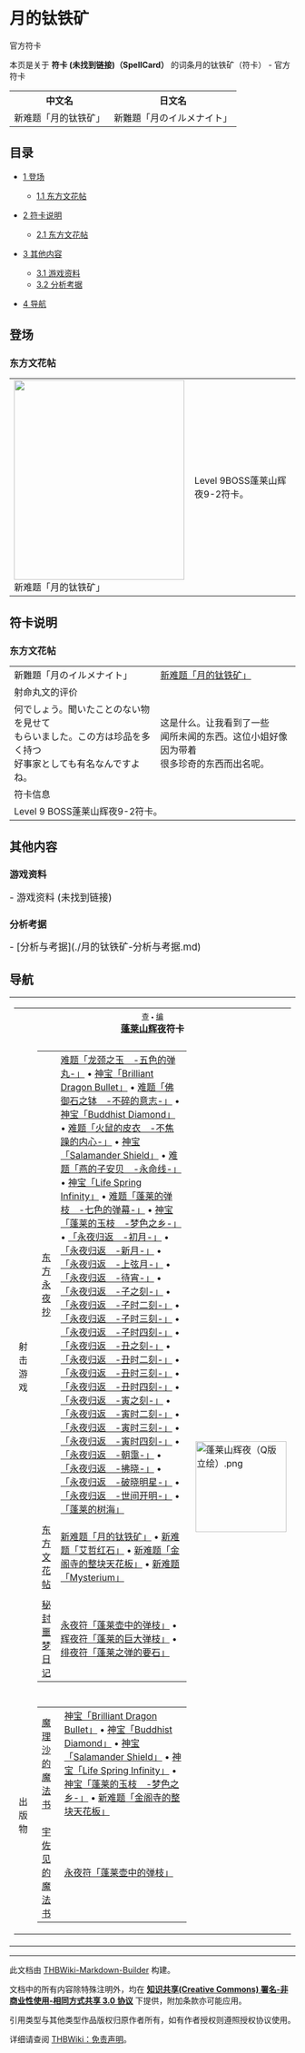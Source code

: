 # 月的钛铁矿

<!-- source html: G:\repos\THBWiki-Markdown-Builder\THBWikiMarkdown\Temp\main\b\b5\ns0%3A%E6%9C%88%E7%9A%84%E9%92%9B%E9%93%81%E7%9F%BF.html -->

官方符卡

本页是关于 **符卡 (未找到链接)（SpellCard）** 的词条月的钛铁矿（符卡） - 官方符卡

<table>

<tbody><tr>
<th>中文名</th>
<th>日文名
</th></tr>
<tr>
<td>新难题「月的钛铁矿」</td>
<td>新難題「月のイルメナイト」
</td></tr></tbody></table>


  
  

  

## 目录

- [1 登场](#登场)

  - [1.1 东方文花帖](#东方文花帖)



- [2 符卡说明](#符卡说明)

  - [2.1 东方文花帖](#东方文花帖_2)



- [3 其他内容](#其他内容)

  - [3.1 游戏资料](#游戏资料)
  - [3.2 分析考据](#分析考据)



- [4 导航](#导航)




## 登场
### 东方文花帖

<table>

<tbody><tr>
<td><div class="thumb tleft"><div class="thumbinner" style="width:302px;"><a href="./文件-新难题「月的钛铁矿」（文花帖）.jpg.md" class="image"><img alt="" src="https://upload.thwiki.cc/thumb/6/6c/%E6%96%B0%E9%9A%BE%E9%A2%98%E3%80%8C%E6%9C%88%E7%9A%84%E9%92%9B%E9%93%81%E7%9F%BF%E3%80%8D%EF%BC%88%E6%96%87%E8%8A%B1%E5%B8%96%EF%BC%89.jpg/300px-%E6%96%B0%E9%9A%BE%E9%A2%98%E3%80%8C%E6%9C%88%E7%9A%84%E9%92%9B%E9%93%81%E7%9F%BF%E3%80%8D%EF%BC%88%E6%96%87%E8%8A%B1%E5%B8%96%EF%BC%89.jpg" decoding="async" loading="lazy" width="300" height="352" class="thumbimage" srcset="https://upload.thwiki.cc/6/6c/%E6%96%B0%E9%9A%BE%E9%A2%98%E3%80%8C%E6%9C%88%E7%9A%84%E9%92%9B%E9%93%81%E7%9F%BF%E3%80%8D%EF%BC%88%E6%96%87%E8%8A%B1%E5%B8%96%EF%BC%89.jpg 1.5x" data-file-width="383" data-file-height="450"></a>  <div class="thumbcaption"><div class="magnify"><a href="./文件-新难题「月的钛铁矿」（文花帖）.jpg.md" class="internal" title="放大"></a></div>新难题「月的钛铁矿」</div></div></div>
</td>
<td>
<p>Level 9BOSS蓬莱山辉夜9-2符卡。
</p>
</td></tr></tbody></table>



## 符卡说明
### 东方文花帖

<table><tbody><tr class="tt-content-header" id="Level_9-6" data-pos="&#91;&quot;Level 9&quot;,6&#93;"><td class="tt-jah" lang="ja"><div class="poem">新難題「月のイルメナイト」</div></td><td class="tt-zhh" lang="zh"><div class="poem"><a href="./月的钛铁矿.md" title="月的钛铁矿" unred="">新难题「月的钛铁矿」</a></div></td></tr><tr class="tt-header" id="Level_9-7" data-pos="&#91;&quot;Level 9&quot;,7&#93;"><td colspan="2" id="射命丸文的评价" class="tt-header" lang="zh"><div class="poem">射命丸文的评价</div></td></tr><tr class="tt-content" id="Level_9-8" data-pos="&#91;&quot;Level 9&quot;,8&#93;"><td class="tt-ja" lang="ja"><div class="poem">何でしょう。聞いたことのない物を見せて<br>もらいました。この方は珍品を多く持つ<br>好事家としても有名なんですよね。</div></td><td class="tt-zh" lang="zh"><div class="poem">这是什么。让我看到了一些<br>闻所未闻的东西。这位小姐好像因为带着<br>很多珍奇的东西而出名呢。</div></td></tr><tr class="tt-header" id="Level_9-9" data-pos="&#91;&quot;Level 9&quot;,9&#93;"><td colspan="2" id="符卡信息" class="tt-header" lang="zh"><div class="poem">符卡信息</div></td></tr><tr class="tt-text-header" id="Level_9-10" data-pos="&#91;&quot;Level 9&quot;,10&#93;"><td colspan="2" class="tt-text" lang="zh"><div class="poem">Level 9 BOSS蓬莱山辉夜9-2符卡。<br></div></td></tr></tbody></table>


## 其他内容
### 游戏资料
  
<big>
</big>  
<big>- 游戏资料 (未找到链接)
</big><big></big>  
<big></big>
  

### 分析考据
  
<big>
</big>  
<big>- [分析与考据](./月的钛铁矿-分析与考据.md)
</big><big></big>  
<big></big>
  

## 导航

<table><tbody><tr><td><table cellspacing="0" class="nowraplinks mw-collapsible mw-collapsed" style="width:100%;;;"><tbody><tr><th style=";" colspan="3" class="navbox-title"><div class="navbar"><div class="noprint plainlinksneverexpand" style="background-color:transparent; padding:0; font-weight:normal; font-size:80%; white-space:nowrap;"><a href="./模板-蓬莱山辉夜符卡导航.md" title="模板:蓬莱山辉夜符卡导航"><span style=";;border:none;" title="查看这个模板">查</span></a>&#160;<span style="font-size:80%;">•</span>&#160;<a href="/index.php?title=%E6%A8%A1%E6%9D%BF:%E8%93%AC%E8%8E%B1%E5%B1%B1%E8%BE%89%E5%A4%9C%E7%AC%A6%E5%8D%A1%E5%AF%BC%E8%88%AA&amp;action=edit"><span style=";;border:none;" title="您可以编辑这个模板。请在储存变更之前先预览">编</span></a></div></div><span><a href="./蓬莱山辉夜.md" title="蓬莱山辉夜">蓬莱山辉夜</a>符卡</span></th></tr><tr><td></td></tr><tr><td class="navbox-group" style=";;">射击游戏</td><td style=";;" class="navbox-list navbox-odd"><div></div><table cellspacing="0" class="nowraplinks navbox-subgroup" style="width:100%;;;;"><tbody><tr><td class="navbox-group" style=";;"><div><a href="./东方永夜抄.md" title="东方永夜抄">东方永夜抄</a></div></td><td style=";;" class="navbox-list navbox-odd"><div><a href="./龙颈之玉.md" title="龙颈之玉" unred="">难题「龙颈之玉　-五色的弹丸-」</a> &#8226; <a href="./龙颈之玉.md" title="龙颈之玉" unred="">神宝「Brilliant Dragon Bullet」</a> &#8226; <a href="./佛御石之钵.md" title="佛御石之钵" unred="">难题「佛御石之钵　-不碎的意志-」</a> &#8226; <a href="./佛御石之钵.md" title="佛御石之钵" unred="">神宝「Buddhist Diamond」</a> &#8226; <a href="./火鼠的皮衣.md" title="火鼠的皮衣" unred="">难题「火鼠的皮衣　-不焦躁的内心-」</a> &#8226; <a href="./火鼠的皮衣.md" title="火鼠的皮衣" unred="">神宝「Salamander Shield」</a> &#8226; <a href="./燕的子安贝.md" title="燕的子安贝" unred="">难题「燕的子安贝　-永命线-」</a> &#8226; <a href="./燕的子安贝.md" title="燕的子安贝" unred="">神宝「Life Spring Infinity」</a> &#8226; <a href="./蓬莱的弹枝.md" title="蓬莱的弹枝" unred="">难题「蓬莱的弹枝　-七色的弹幕-」</a> &#8226; <a href="./蓬莱的弹枝.md" title="蓬莱的弹枝" unred="">神宝「蓬莱的玉枝　-梦色之乡-」</a> &#8226; <a href="./永夜归返.md" title="永夜归返" unred="">「永夜归返　-初月-」</a> &#8226; <a href="./永夜归返.md" title="永夜归返" unred="">「永夜归返　-新月-」</a> &#8226; <a href="./永夜归返.md" title="永夜归返" unred="">「永夜归返　-上弦月-」</a> &#8226; <a href="./永夜归返.md" title="永夜归返" unred="">「永夜归返　-待宵-」</a> &#8226; <a href="./永夜归返.md" title="永夜归返" unred="">「永夜归返　-子之刻-」</a> &#8226; <a href="./永夜归返.md" title="永夜归返" unred="">「永夜归返　-子时二刻-」</a> &#8226; <a href="./永夜归返.md" title="永夜归返" unred="">「永夜归返　-子时三刻-」</a> &#8226; <a href="./永夜归返.md" title="永夜归返" unred="">「永夜归返　-子时四刻-」</a> &#8226; <a href="./永夜归返.md" title="永夜归返" unred="">「永夜归返　-丑之刻-」</a> &#8226; <a href="./永夜归返.md" title="永夜归返" unred="">「永夜归返　-丑时二刻-」</a> &#8226; <a href="./永夜归返.md" title="永夜归返" unred="">「永夜归返　-丑时三刻-」</a> &#8226; <a href="./永夜归返.md" title="永夜归返" unred="">「永夜归返　-丑时四刻-」</a> &#8226; <a href="./永夜归返.md" title="永夜归返" unred="">「永夜归返　-寅之刻-」</a> &#8226; <a href="./永夜归返.md" title="永夜归返" unred="">「永夜归返　-寅时二刻-」</a> &#8226; <a href="./永夜归返.md" title="永夜归返" unred="">「永夜归返　-寅时三刻-」</a> &#8226; <a href="./永夜归返.md" title="永夜归返" unred="">「永夜归返　-寅时四刻-」</a> &#8226; <a href="./永夜归返.md" title="永夜归返" unred="">「永夜归返　-朝霭-」</a> &#8226; <a href="./永夜归返.md" title="永夜归返" unred="">「永夜归返　-拂晓-」</a> &#8226; <a href="./永夜归返.md" title="永夜归返" unred="">「永夜归返　-破晓明星-」</a> &#8226; <a href="./永夜归返.md" title="永夜归返" unred="">「永夜归返　-世间开明-」</a> &#8226; <a href="./蓬莱的树海.md" title="蓬莱的树海" unred="">「蓬莱的树海」</a></div></td></tr><tr><td></td></tr><tr><td class="navbox-group" style=";;"><div><a href="./东方文花帖.md" title="东方文花帖">东方文花帖</a></div></td><td style=";;" class="navbox-list navbox-even"><div><a href="./月的钛铁矿.md" title="月的钛铁矿" unred="">新难题「月的钛铁矿」</a> &#8226; <a href="./艾哲红石.md" title="艾哲红石" unred="">新难题「艾哲红石」</a> &#8226; <a href="./金阁寺的整块天花板.md" title="金阁寺的整块天花板" unred="">新难题「金阁寺的整块天花板」</a> &#8226; <a href="./Mysterium.md" title="Mysterium" unred="">新难题「Mysterium」</a></div></td></tr><tr><td></td></tr><tr><td class="navbox-group" style=";;"><div><a href="./秘封噩梦日记.md" title="秘封噩梦日记">秘封噩梦日记</a></div></td><td style=";;" class="navbox-list navbox-odd"><div><a href="./蓬莱壶中的弹枝.md" title="蓬莱壶中的弹枝" unred="">永夜符「蓬莱壶中的弹枝」</a> &#8226; <a href="./蓬莱的巨大弹枝.md" title="蓬莱的巨大弹枝" unred="">辉夜符「蓬莱的巨大弹枝」</a> &#8226; <a href="./蓬莱之弹的要石.md" title="蓬莱之弹的要石" unred="">绯夜符「蓬莱之弹的要石」</a></div></td></tr></tbody></table><div></div></td><td class="navbox-image" style="" rowspan="3"><a href="./文件-蓬莱山辉夜（Q版立绘）.png.md" class="image"><img alt="蓬莱山辉夜（Q版立绘）.png" src="https://upload.thwiki.cc/thumb/2/2c/%E8%93%AC%E8%8E%B1%E5%B1%B1%E8%BE%89%E5%A4%9C%EF%BC%88Q%E7%89%88%E7%AB%8B%E7%BB%98%EF%BC%89.png/160px-%E8%93%AC%E8%8E%B1%E5%B1%B1%E8%BE%89%E5%A4%9C%EF%BC%88Q%E7%89%88%E7%AB%8B%E7%BB%98%EF%BC%89.png" decoding="async" loading="lazy" width="160" height="160" srcset="https://upload.thwiki.cc/thumb/2/2c/%E8%93%AC%E8%8E%B1%E5%B1%B1%E8%BE%89%E5%A4%9C%EF%BC%88Q%E7%89%88%E7%AB%8B%E7%BB%98%EF%BC%89.png/240px-%E8%93%AC%E8%8E%B1%E5%B1%B1%E8%BE%89%E5%A4%9C%EF%BC%88Q%E7%89%88%E7%AB%8B%E7%BB%98%EF%BC%89.png 1.5x, https://upload.thwiki.cc/thumb/2/2c/%E8%93%AC%E8%8E%B1%E5%B1%B1%E8%BE%89%E5%A4%9C%EF%BC%88Q%E7%89%88%E7%AB%8B%E7%BB%98%EF%BC%89.png/320px-%E8%93%AC%E8%8E%B1%E5%B1%B1%E8%BE%89%E5%A4%9C%EF%BC%88Q%E7%89%88%E7%AB%8B%E7%BB%98%EF%BC%89.png 2x" data-file-width="500" data-file-height="500"></a></td></tr><tr><td></td></tr><tr><td class="navbox-group" style=";;">出版物</td><td style=";;" class="navbox-list navbox-even"><div></div><table cellspacing="0" class="nowraplinks navbox-subgroup" style="width:100%;;;;"><tbody><tr><td class="navbox-group" style=";;"><div><a href="./The_Grimoire_of_Marisa.md" title="The Grimoire of Marisa" unred="">魔理沙的魔法书</a></div></td><td style=";;" class="navbox-list navbox-odd"><div><a href="./龙颈之玉.md" title="龙颈之玉" unred="">神宝「Brilliant Dragon Bullet」</a> &#8226; <a href="./佛御石之钵.md" title="佛御石之钵" unred="">神宝「Buddhist Diamond」</a> &#8226; <a href="./火鼠的皮衣.md" title="火鼠的皮衣" unred="">神宝「Salamander Shield」</a> &#8226; <a href="./燕的子安贝.md" title="燕的子安贝" unred="">神宝「Life Spring Infinity」</a> &#8226; <a href="./蓬莱的弹枝.md" title="蓬莱的弹枝" unred="">神宝「蓬莱的玉枝　-梦色之乡-」</a> &#8226; <a href="./金阁寺的整块天花板.md" title="金阁寺的整块天花板" unred="">新难题「金阁寺的整块天花板」</a></div></td></tr><tr><td></td></tr><tr><td class="navbox-group" style=";;"><div><a href="./The_Grimoire_of_Usami.md" title="The Grimoire of Usami" unred="">宇佐见的魔法书</a></div></td><td style=";;" class="navbox-list navbox-even"><div><a href="./蓬莱壶中的弹枝.md" title="蓬莱壶中的弹枝" unred="">永夜符「蓬莱壶中的弹枝」</a></div></td></tr></tbody></table><div></div></td></tr></tbody></table></td></tr></tbody></table>






---

此文档由 [THBWiki-Markdown-Builder](https://github.com/Delsin-Yu/THBWiki-Markdown-Builder) 构建。

文档中的所有内容除特殊注明外，均在 [**知识共享(Creative Commons) 署名-非商业性使用-相同方式共享 3.0 协议**](https://creativecommons.org/licenses/by-sa/3.0/deed.zh-hans) 下提供，附加条款亦可能应用。

引用类型与其他类型作品版权归原作者所有，如有作者授权则遵照授权协议使用。

详细请查阅 [THBWiki：免责声明](https://thbwiki.cc/THBWiki:%E5%85%8D%E8%B4%A3%E5%A3%B0%E6%98%8E)。

